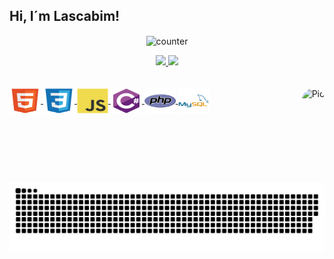 ## Hi, I´m Lascabim!
<p align="center" > <img align="center" alt="counter" height="30" width="170" src="https://komarev.com/ghpvc/?username=Lascabim&label=Profile%20views&color=0e75b6&style=flat">
</p>

<div align="center">
 <a href="https://github.com/Lascabim">
  <img height="166em" src="https://github-readme-stats.vercel.app/api?username=Lascabim&show_icons=true&theme=react&include_all_commits=true&count_private=true"/>
  <img height="166em" src="https://github-readme-stats.vercel.app/api/top-langs/?username=Lascabim&layout=compact&langs_count=7&theme=react"/>
</div>
 
<br>
<div align="left" style="display: inline_block"><br>
  <img align="center" alt="HTML" height="40" width="50" src="https://raw.githubusercontent.com/devicons/devicon/master/icons/html5/html5-original.svg">
  <img align="center" alt="CSS" height="40" width="50" src="https://raw.githubusercontent.com/devicons/devicon/master/icons/css3/css3-original.svg">
  <img align="center" alt="Javascript" height="40" width="50" src="https://raw.githubusercontent.com/devicons/devicon/master/icons/javascript/javascript-original.svg">
  <img align="center" alt="Csharp" height="40" width="50" src="https://raw.githubusercontent.com/devicons/devicon/master/icons/csharp/csharp-original.svg">
  <img align="center" alt="PHP" height="40" width="50" src="https://raw.githubusercontent.com/devicons/devicon/master/icons/php/php-original.svg">
  <img align="center" alt="MySQL" height="40" width="50" src="https://raw.githubusercontent.com/devicons/devicon/master/icons/mysql/mysql-original-wordmark.svg">
 <img align="right"  alt="Pic" height="150" style="border-radius:50px;"     src="https://media.discordapp.net/attachments/942450101073358928/981510490524090378/Avatar.png?width=676&height=676">
</div>


  ##
 
<div align="top"> 
  <p>
 <!-- <a href="https://www.paypal.com/paypalme/lascabime" target="_blank"> <img align="left" src="https://www.cigafun.com/image/cigafun-paypal.webp" height="50" width="210"></a> -->
<!--   <a href="https://www.buymeacoffee.com/Lascabim?new=1" target="_blank"> <img align="left" src="https://cdn.buymeacoffee.com/buttons/v2/default-yellow.png" height="50" width="210"></a> -->
 </p>
</div>

<br>
</div>
 
  ![Snake animation](https://github.com/Lascabim/Lascabim/blob/main/snake.svg) 
 
</div>
